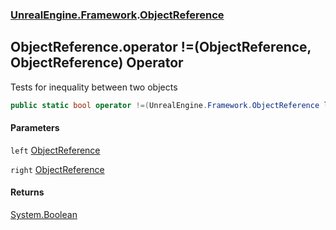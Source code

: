 ### [UnrealEngine.Framework](UnrealEngine_Framework.md 'UnrealEngine.Framework').[ObjectReference](ObjectReference.md 'UnrealEngine.Framework.ObjectReference')
## ObjectReference.operator !=(ObjectReference, ObjectReference) Operator
Tests for inequality between two objects  
```csharp
public static bool operator !=(UnrealEngine.Framework.ObjectReference left, UnrealEngine.Framework.ObjectReference right);
```
#### Parameters
<a name='UnrealEngine_Framework_ObjectReference_op_Inequality(UnrealEngine_Framework_ObjectReference_UnrealEngine_Framework_ObjectReference)_left'></a>
`left` [ObjectReference](ObjectReference.md 'UnrealEngine.Framework.ObjectReference')  
  
<a name='UnrealEngine_Framework_ObjectReference_op_Inequality(UnrealEngine_Framework_ObjectReference_UnrealEngine_Framework_ObjectReference)_right'></a>
`right` [ObjectReference](ObjectReference.md 'UnrealEngine.Framework.ObjectReference')  
  
#### Returns
[System.Boolean](https://docs.microsoft.com/en-us/dotnet/api/System.Boolean 'System.Boolean')  
